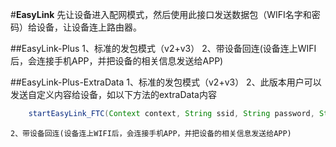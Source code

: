 ﻿#**EasyLink**
先让设备进入配网模式，然后使用此接口发送数据包（WIFI名字和密码）给设备，让设备连上路由器。

##EasyLink-Plus
	1、标准的发包模式（v2+v3）
	2、带设备回连(设备连上WIFI后，会连接手机APP，并把设备的相关信息发送给APP)

##EasyLink-Plus-ExtraData
	1、标准的发包模式（v2+v3）
	2、此版本用户可以发送自定义内容给设备，如以下方法的extraData内容

```java
	startEasyLink_FTC(Context context, String ssid, String password, String extraData, FTCListener ftcl)
```

	2、带设备回连(设备连上WIFI后，会连接手机APP，并把设备的相关信息发送给APP)